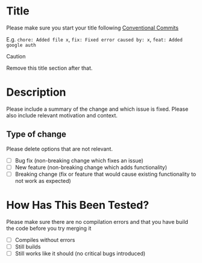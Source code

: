 # Title

Please make sure you start your title following [Conventional Commits](https://www.conventionalcommits.org/en/v1.0.0/#summary)

E.g. `chore: Added file x`, `fix: Fixed error caused by: x`, `feat: Added google auth`

>[!CAUTION]
>Remove this title section after that.

# Description

Please include a summary of the change and which issue is fixed. Please also include relevant motivation and context.

## Type of change

Please delete options that are not relevant.

- [ ] Bug fix (non-breaking change which fixes an issue)
- [ ] New feature (non-breaking change which adds functionality)
- [ ] Breaking change (fix or feature that would cause existing functionality to not work as expected)

# How Has This Been Tested?

Please make sure there are no compilation errors and that you have build the code before you try merging it

- [ ] Compiles without errors
- [ ] Still builds
- [ ] Still works like it should (no critical bugs introduced)
